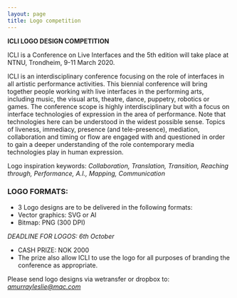 ```yaml
---
layout: page
title: Logo competition
---
```


**ICLI LOGO DESIGN COMPETITION**

ICLI is a Conference on Live Interfaces and the 5th edition will take place at NTNU, Trondheim, 9-11 March 2020.  

ICLI is an interdisciplinary conference focusing on the role of interfaces in all artistic performance activities. 
This biennial conference will bring together people working with live interfaces in the performing arts, including music, the visual arts, 
theatre, dance, puppetry, robotics or games. The conference scope is highly interdisciplinary but with a focus on interface technologies of 
expression in the area of performance. Note that technologies here can be understood in the widest possible sense. Topics of liveness, immediacy, presence (and tele-presence), 
mediation, collaboration and timing or flow are engaged with and questioned in order to gain a deeper understanding of the role contemporary 
media technologies play in human expression.

Logo inspiration keywords: _Collaboration, Translation, Transition, Reaching through, Performance, A.I., Mapping, Communication_

### LOGO FORMATS:
* 3 Logo designs are to be delivered in the following formats:
* Vector graphics: SVG or AI
* Bitmap: PNG (300 DPI)

*DEADLINE FOR LOGOS: 6th October*

* CASH PRIZE: NOK 2000
* The prize also allow ICLI to use the logo for all purposes of branding the conference as appropriate.

Please send logo designs via wetransfer or dropbox to:  
*amurrayleslie@mac.com*
